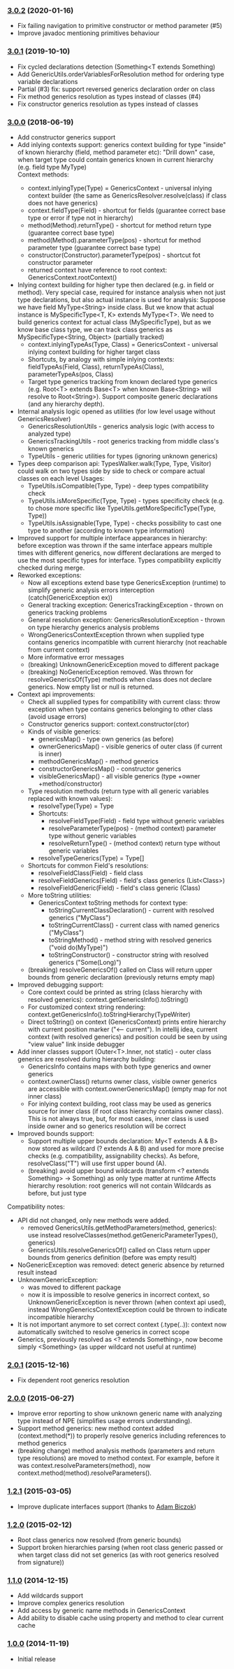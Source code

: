 ### [3.0.2](https://xvik.github.io/generics-resolver/3.0.2) (2020-01-16)
* Fix failing navigation to primitive constructor or method parameter (#5)      
* Improve javadoc mentioning primitives behaviour

### [3.0.1](https://github.com/xvik/generics-resolver/tree/3.0.1) (2019-10-10)
* Fix cycled declarations detection (Something<T extends Something<T>)
* Add GenericUtils.orderVariablesForResolution method for ordering type variable declarations
* Partial (#3) fix: support reversed generics declaration order on class
* Fix method generics resolution as types instead of classes (#4)
* Fix constructor generics resolution as types instead of classes 

### [3.0.0](https://github.com/xvik/generics-resolver/tree/3.0.0) (2018-06-19)
* Add constructor generics support
* Add inlying contexts support: generics context building for type "inside" of known hierarchy (field, method parameter etc): 
    "Drill down" case, when target type could contain generics known in current hierarchy (e.g. field type MyType<T>)     
    Context methods:          
    - context.inlyingType(Type) = GenericsContext - universal inlying context builder (the same as GenericsResolver.resolve(class) if class does not have generics)
    - context.fieldType(Field) - shortcut for fields (guarantee correct base type or error if type not in hierarchy)
    - method(Method).returnType() - shortcut for method return type (guarantee correct base type)
    - method(Method).parameterType(pos) - shortcut for method parameter type (guarantee correct base type)
    - constructor(Constructor).parameterType(pos) - shortcut fot constructor parameter
    - returned context have reference to root context: GenericsContext.rootContext()
* Inlying context building for higher type then declared (e.g. in field or method). Very special case, required for 
    instance analysis when not just type declarations, but also actual instance is used for analysis:
    Suppose we have field MyType<String\> inside class. But we know that actual instance is MySpecificType<T, K\> extends MyType<T\>.
    We need to build generics context for actual class (MySpecificType), but as we know base class type, we can track class generics
    as MySpecificType<String, Object\> (partially tracked) 
    - context.inlyingTypeAs(Type, Class) = GenericsContext - universal inlying context building for higher target class
    - Shortcuts, by analogy with simple inlying contexts: fieldTypeAs(Field, Class), returnTypeAs(Class), parameterTypeAs(pos, Class)
    - Target type generics tracking from known declared type generics (e.g. Root<T\> extends Base<T\> when known Base<String\> will resolve to Root<String\>).
       Support composite generic declarations (and any hierarchy depth). 
* Internal analysis logic opened as utilities (for low level usage without GenericsResolver) 
    - GenericsResolutionUtils - generics analysis logic (with access to analyzed type)
    - GenericsTrackingUtils - root generics tracking from middle class's known generics 
    - TypeUtils - generic utilities for types (ignoring unknown generics)
* Types deep comparison api: TypesWalker.walk(Type, Type, Visitor) could walk on two types side by side to check or compare actual classes on each level
    Usages:
    - TypeUtils.isCompatible(Type, Type) - deep types compatibility check
    - TypeUtils.isMoreSpecific(Type, Type) - types specificity check (e.g. to chose more specific like TypeUtils.getMoreSpecificType(Type, Type))
    - TypeUtils.isAssignable(Type, Type) - checks possibility to cast one type to another (according to known type information)  
* Improved support for multiple interface appearances in hierarchy: before exception was thrown if the same interface appears multiple times
    with different generics, now different declarations are merged to use the most specific types for interface. 
    Types compatibility explicitly checked during merge. 
* Reworked exceptions:
    - Now all exceptions extend base type GenericsException (runtime) to simplify generic analysis errors interception (catch(GenericException ex))
    - General tracking exception: GenericsTrackingException - thrown on generics tracking problems
    - General resolution exception: GenericsResolutionException - thrown on type hierarchy generics analysis problems
    - WrongGenericsContextException thrown when supplied type contains generics incompatible with current hierarchy 
        (not reachable from current context) 
    - More informative error messages
    - (breaking) UnknownGenericException moved to different package
    - (breaking) NoGenericException removed. Was thrown for resolveGenericsOf(Type) methods when class does not declare generics.
        Now empty list or null is returned.       
* Context api improvements:
    * Check all supplied types for compatibility with current class: throw exception when type contains generics
        belonging to other class (avoid usage errors)
    * Constructor generics support: context.constructor(ctor)
    * Kinds of visible generics:
        - genericsMap() - type own generics (as before)
        - ownerGenericsMap() - visible generics of outer class (if current is inner)
        - methodGenericsMap() - method generics
        - constructorGenericsMap() - constructor generics
        - visibleGenericsMap() - all visible generics (type +owner +method/constructor)
    * Type resolution methods (return type with all generic variables replaced with known values): 
        - resolveType(Type) = Type
        - Shortcuts: 
            - resolveFieldType(Field) - field type without generic variables 
            - resolveParameterType(pos) - (method context) parameter type without generic variables 
            - resolveReturnType() - (method context) return type without generic variables
        - resolveTypeGenerics(Type) = Type[]    
    * Shortcuts for common Field's resolutions:
        - resolveFieldClass(Field) - field class
        - resolveFieldGenerics(Field) - field's class generics (List<Class\>)
        - resolveFieldGeneric(Field) - field's class generic (Class) 
    * More toString utilities:
        - GenericsContext toString methods for context type: 
            - toStringCurrentClassDeclaration() - current with resolved generics ("MyClass<Integer>")
            - toStringCurrentClass() - current class with named generics ("MyClass<T>")
            - toStringMethod() - method string with resolved generics ("void do(MyType)")
            - toStringConstructor() - constructor string with resolved generics ("Some(Long)")
    * (breaking) resolveGenericsOf() called on Class will return upper bounds from generic declaration (previously returns empty map)                        
* Improved debugging support:
    - Core context could be printed as string (class hierarchy with resolved generics): context.getGenericsInfo().toString()
    - For customized context string rendering: context.getGenericsInfo().toStringHierarchy(TypeWriter) 
    - Direct toString() on context (GenericsContext) prints entire hierarchy with current position marker ("<-- current").
        In intellij idea, current context (with resolved generics) and position could be seen by using "view value" link inside debugger       
* Add inner classes support (Outer<T\>.Inner, not static) - outer class generics are resolved during hierarchy building: 
    - GenericsInfo contains maps with both type generics and owner generics
    - context.ownerClass() returns owner class, visible owner generics are accessible with context.ownerGenericsMap() (empty map for not inner class)
    - For inlying context building, root class may be used as generics source for inner class (if root class hierarchy contains owner class).
        This is not always true, but, for most cases, inner class is used inside owner and so generics resolution will be correct
* Improved bounds support:
    - Support multiple upper bounds declaration: My<T extends A & B\> now stored as wildcard (? extends A & B) and used
        for more precise checks (e.g. compatibility, assignability checks). As before, resolveClass("T") will use first upper bound (A).
    - (breaking) avoid upper bound wildcards (transform <? extends Something\> -> Something) as only type matter at runtime
        Affects hierarchy resolution: root generics will not contain Wildcards as before, but just type                                               

Compatibility notes: 
 
* API did not changed, only new methods were added.
    - removed GenericsUtils.getMethodParameters(method, generics): use instead resolveClasses(method.getGenericParameterTypes(), generics)
    - GenericsUtils.resolveGenericsOf() called on Class return upper bounds from generics definition (before was empty result) 
* NoGenericException was removed: detect generic absence by returned result instead
* UnknownGenericException: 
    - was moved to different package
    - now it is impossible to resolve generics in incorrect context, so UnknownGenericException is never thrown (when context api used), 
        instead WrongGenericsContextException could be thrown to indicate incompatible hierarchy
* It is not important anymore to set correct context (.type(..)): context now automatically switched to resolve generics in correct scope        
* Generics, previously resolved as <? extends Something\>, now become simply <Something\> (as upper wildcard not useful at runtime)  

### [2.0.1](https://github.com/xvik/generics-resolver/tree/2.0.1) (2015-12-16)
* Fix dependent root generics resolution

### [2.0.0](https://github.com/xvik/generics-resolver/tree/2.0.0) (2015-06-27)
* Improve error reporting to show unknown generic name with analyzing type instead of NPE (simplifies usage errors understanding).
* Support method generics: new method context added (context.method(*)) to properly resolve generics including references to method generics
* (breaking change) method analysis methods (parameters and return type resolutions) are moved to method context. 
For example, before it was context.resolveParameters(method), now context.method(method).resolveParameters(). 

### [1.2.1](https://github.com/xvik/generics-resolver/tree/1.2.1) (2015-03-05)
* Improve duplicate interfaces support (thanks to [Adam Biczok](https://github.com/malary))

### [1.2.0](https://github.com/xvik/generics-resolver/tree/1.2.0) (2015-02-12)
* Root class generics now resolved (from generic bounds)
* Support broken hierarchies parsing (when root class generic passed or when target class did not set generics (as with root generics resolved from signature))

### [1.1.0](https://github.com/xvik/generics-resolver/tree/1.1.0) (2014-12-15)
* Add wildcards support
* Improve complex generics resolution
* Add access by generic name methods in GenericsContext
* Add ability to disable cache using property and method to clear current cache

### [1.0.0](https://github.com/xvik/generics-resolver/tree/1.0.0) (2014-11-19)
* Initial release